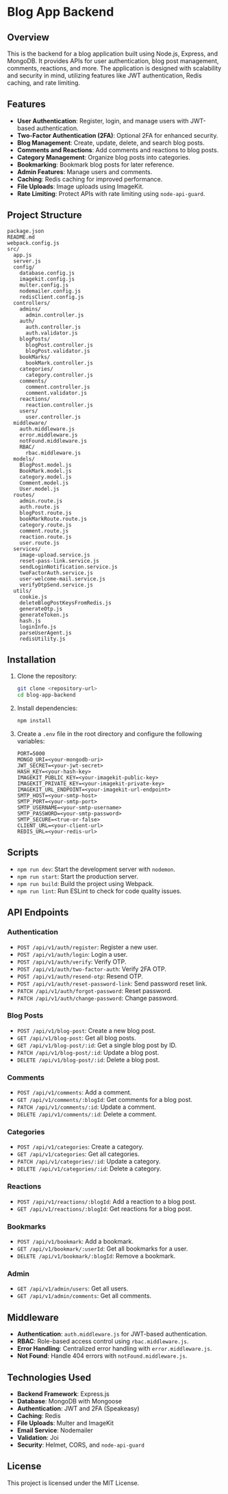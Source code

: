 # Blog App Backend

## Overview

This is the backend for a blog application built using Node.js, Express, and MongoDB. It provides APIs for user authentication, blog post management, comments, reactions, and more. The application is designed with scalability and security in mind, utilizing features like JWT authentication, Redis caching, and rate limiting.

## Features

- **User Authentication**: Register, login, and manage users with JWT-based authentication.
- **Two-Factor Authentication (2FA)**: Optional 2FA for enhanced security.
- **Blog Management**: Create, update, delete, and search blog posts.
- **Comments and Reactions**: Add comments and reactions to blog posts.
- **Category Management**: Organize blog posts into categories.
- **Bookmarking**: Bookmark blog posts for later reference.
- **Admin Features**: Manage users and comments.
- **Caching**: Redis caching for improved performance.
- **File Uploads**: Image uploads using ImageKit.
- **Rate Limiting**: Protect APIs with rate limiting using `node-api-guard`.

## Project Structure

```
package.json
README.md
webpack.config.js
src/
  app.js
  server.js
  config/
    database.config.js
    imagekit.config.js
    multer.config.js
    nodemailer.config.js
    redisClient.config.js
  controllers/
    admins/
      admin.controller.js
    auth/
      auth.controller.js
      auth.validator.js
    blogPosts/
      blogPost.controller.js
      blogPost.validator.js
    bookMarks/
      bookMark.controller.js
    categories/
      category.controller.js
    comments/
      comment.controller.js
      comment.validator.js
    reactions/
      reaction.controller.js
    users/
      user.controller.js
  middleware/
    auth.middleware.js
    error.middleware.js
    notFound.middleware.js
    RBAC/
      rbac.middleware.js
  models/
    BlogPost.model.js
    BookMark.model.js
    category.model.js
    Comment.model.js
    User.model.js
  routes/
    admin.route.js
    auth.route.js
    blogPost.route.js
    bookMarkRoute.route.js
    category.route.js
    comment.route.js
    reaction.route.js
    user.route.js
  services/
    image-upload.service.js
    reset-pass-link.service.js
    sendLoginNotification.service.js
    twoFactorAuth.service.js
    user-welcome-mail.service.js
    verifyOtpSend.service.js
  utils/
    cookie.js
    deleteBlogPostKeysFromRedis.js
    generateOtp.js
    generateToken.js
    hash.js
    loginInfo.js
    parseUserAgent.js
    redisUtility.js
```

## Installation

1. Clone the repository:
   ```bash
   git clone <repository-url>
   cd blog-app-backend
   ```
2. Install dependencies:
   ```bash
   npm install
   ```
3. Create a `.env` file in the root directory and configure the following variables:
   ```env
   PORT=5000
   MONGO_URI=<your-mongodb-uri>
   JWT_SECRET=<your-jwt-secret>
   HASH_KEY=<your-hash-key>
   IMAGEKIT_PUBLIC_KEY=<your-imagekit-public-key>
   IMAGEKIT_PRIVATE_KEY=<your-imagekit-private-key>
   IMAGEKIT_URL_ENDPOINT=<your-imagekit-url-endpoint>
   SMTP_HOST=<your-smtp-host>
   SMTP_PORT=<your-smtp-port>
   SMTP_USERNAME=<your-smtp-username>
   SMTP_PASSWORD=<your-smtp-password>
   SMTP_SECURE=<true-or-false>
   CLIENT_URL=<your-client-url>
   REDIS_URL=<your-redis-url>
   ```

## Scripts

- `npm run dev`: Start the development server with `nodemon`.
- `npm run start`: Start the production server.
- `npm run build`: Build the project using Webpack.
- `npm run lint`: Run ESLint to check for code quality issues.

## API Endpoints

### Authentication

- `POST /api/v1/auth/register`: Register a new user.
- `POST /api/v1/auth/login`: Login a user.
- `POST /api/v1/auth/verify`: Verify OTP.
- `POST /api/v1/auth/two-factor-auth`: Verify 2FA OTP.
- `POST /api/v1/auth/resend-otp`: Resend OTP.
- `POST /api/v1/auth/reset-password-link`: Send password reset link.
- `PATCH /api/v1/auth/forgot-password`: Reset password.
- `PATCH /api/v1/auth/change-password`: Change password.

### Blog Posts

- `POST /api/v1/blog-post`: Create a new blog post.
- `GET /api/v1/blog-post`: Get all blog posts.
- `GET /api/v1/blog-post/:id`: Get a single blog post by ID.
- `PATCH /api/v1/blog-post/:id`: Update a blog post.
- `DELETE /api/v1/blog-post/:id`: Delete a blog post.

### Comments

- `POST /api/v1/comments`: Add a comment.
- `GET /api/v1/comments/:blogId`: Get comments for a blog post.
- `PATCH /api/v1/comments/:id`: Update a comment.
- `DELETE /api/v1/comments/:id`: Delete a comment.

### Categories

- `POST /api/v1/categories`: Create a category.
- `GET /api/v1/categories`: Get all categories.
- `PATCH /api/v1/categories/:id`: Update a category.
- `DELETE /api/v1/categories/:id`: Delete a category.

### Reactions

- `POST /api/v1/reactions/:blogId`: Add a reaction to a blog post.
- `GET /api/v1/reactions/:blogId`: Get reactions for a blog post.

### Bookmarks

- `POST /api/v1/bookmark`: Add a bookmark.
- `GET /api/v1/bookmark/:userId`: Get all bookmarks for a user.
- `DELETE /api/v1/bookmark/:blogId`: Remove a bookmark.

### Admin

- `GET /api/v1/admin/users`: Get all users.
- `GET /api/v1/admin/comments`: Get all comments.

## Middleware

- **Authentication**: `auth.middleware.js` for JWT-based authentication.
- **RBAC**: Role-based access control using `rbac.middleware.js`.
- **Error Handling**: Centralized error handling with `error.middleware.js`.
- **Not Found**: Handle 404 errors with `notFound.middleware.js`.

## Technologies Used

- **Backend Framework**: Express.js
- **Database**: MongoDB with Mongoose
- **Authentication**: JWT and 2FA (Speakeasy)
- **Caching**: Redis
- **File Uploads**: Multer and ImageKit
- **Email Service**: Nodemailer
- **Validation**: Joi
- **Security**: Helmet, CORS, and `node-api-guard`

## License

This project is licensed under the MIT License.
